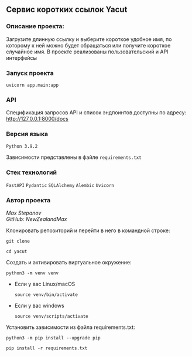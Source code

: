## Сервис коротких ссылок Yacut

### Описание проекта:
Загрузите длинную ссылку и выберите короткое удобное имя, по которому к ней можно будет обращаться или получите короткое случайное имя. В проекте реализованы пользовательский и API интерфейсы

### Запуск проекта
```
uvicorn app.main:app
```

### API
Спецификация запросов API и список эндпоинтов доступны по адресу:
http://127.0.0.1:8000/docs

### Версия языка
`Python 3.9.2`

Зависимости представлены в файле `requirements.txt`

### Стек технологий
`FastAPI` `Pydantic` `SQLAlchemy` `Alembic` `Uvicorn`

### Автор проекта
_Max Stepanov_  
_GitHub: NewZealandMax_


Клонировать репозиторий и перейти в него в командной строке:

```
git clone 
```

```
cd yacut
```

Cоздать и активировать виртуальное окружение:

```
python3 -m venv venv
```

* Если у вас Linux/macOS

    ```
    source venv/bin/activate
    ```

* Если у вас windows

    ```
    source venv/scripts/activate
    ```

Установить зависимости из файла requirements.txt:

```
python3 -m pip install --upgrade pip
```

```
pip install -r requirements.txt
```
